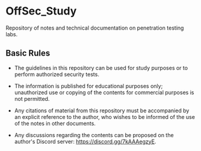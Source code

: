 # OffSec_Study

Repository of notes and technical documentation on penetration testing labs.

## Basic Rules

- The guidelines in this repository can be used for study purposes or to perform authorized security tests.

- The information is published for educational purposes only; unauthorized use or copying of the contents for commercial purposes is not permitted.

- Any citations of material from this repository must be accompanied by an explicit reference to the author, who wishes to be informed of the use of the notes in other documents.

- Any discussions regarding the contents can be proposed on the author's Discord server: https://discord.gg/7kAAAegzyE.
